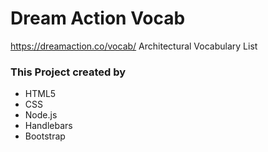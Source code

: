 # Dream Action Vocab  #
https://dreamaction.co/vocab/
Architectural Vocabulary List

### This Project created by ###

* HTML5
* CSS
* Node.js
* Handlebars
* Bootstrap